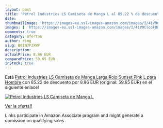 ```yaml
---
layout: post
title: 'Petrol Industries LS Camiseta de Manga L al 85.22 % de descuento'
date: 
thumbnailImage: 'https://images-eu.ssl-images-amazon.com/images/I/41V9ClooFUL._SL200_.jpg'
images: [ 'https://images-eu.ssl-images-amazon.com/images/I/41V9ClooFUL._SL200_.jpg' ]
comments: true
category: ofertas
author: ring
slug: B01N7PJXWP
description:
actualPrice: 8.86 EUR
comparePrice: 59.95 EUR
inStock: true
---
```


Está [Petrol Industries LS Camiseta de Manga Larga  Rojo  Sunset Pink   L para Hombre](https://www.amazon.es/dp/B01N7PJXWP/?tag=tolees-21) con 85.22 de descuento por 8.86 EUR (original: 59.95 EUR) en el siguiente enlace!

[![Petrol Industries LS Camiseta de Manga L](https://images-eu.ssl-images-amazon.com/images/I/41V9ClooFUL._SL200_.jpg)](https://www.amazon.es/dp/B01N7PJXWP/?tag=tolees-21)

[Ver la oferta!!](https://www.amazon.es/dp/B01N7PJXWP/?tag=tolees-21)

Links participate in Amazon Associate program and might generate a comission on qualifying sales


